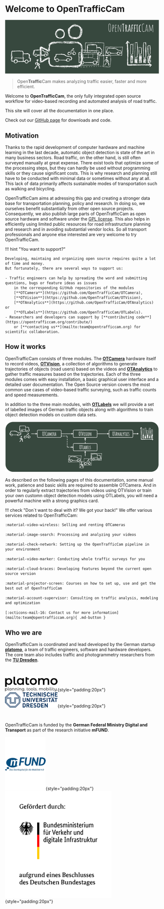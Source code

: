 # Welcome to OpenTrafficCam

![OpenTrafficCam Overview](OpenTrafficCam_1200.svg)

> Open**Traffic**Cam makes analyzing traffic easier, faster and more efficient.

Welcome to **OpenTrafficCam**, the only fully integrated open source workflow for video-based recording
and automated analysis of road traffic.

This site will cover all the documentation in one place.

Check out our [GitHub page](https://github.com/OpenTrafficCam) for downloads and code.

## Motivation

Thanks to the rapid development of computer hardware and machine learning in the last decade,
automatic object detection is state of the art in many business sectors.
Road traffic, on the other hand, is still often surveyed manually at great expense.
There exist tools that optimize some of the processing steps,
but they can hardly be used without programming skills or they cause significant costs.
This is why research and planning still have to be conducted with minimal data or sometimes without any at all.
This lack of data primarily affects sustainable modes of transportation such as walking and bicycling.

OpenTrafficCam aims at adressing this gap and creating a stronger data base
for transportation planning, policy and research.
In doing so, we ourselves benefit substantially from other open source projects.
Consequently, we also publish large parts of OpenTrafficCam as open source hardware and software
under the [GPL license](https://github.com/OpenTrafficCam/OTVision/blob/master/LICENSE).
This also helps in efficiently using limited public resources for road infrastructure planning and research
and in avoiding substantial vendor locks.
So all transport professionals and anyone else interested are very welcome to try OpenTrafficCam.

!!! hint "You want to support?"

    Developing, maintaing and organizing open source requires quite a lot of time and money.
    But fortunately, there are several ways to support us:

    - Traffic engineers can help by spreading the word and submitting questions, bugs or feature ideas as issues
        in the corresponding GitHub repositories of the modules
        [**OTCamera**](https://github.com/OpenTrafficCam/OTCamera),
        [**OTVision**](https://github.com/OpenTrafficCam/OTVision),
        [**OTAnalytics**](https://github.com/OpenTrafficCam/OTAnalytics) or
        [**OTLabels**](https://github.com/OpenTrafficCam/OTLabels).
    - Researchers and developers can support by [**contributing code**](https://opentrafficcam.org/contribute/)
        or [**contacting us**](mailto:team@opentrafficcam.org) for scientific collaboration.

## How it works

OpenTrafficCam consists of three modules. The [**OTCamera**](https://opentrafficcam.org/OTCamera/) hardware itself to record videos,
[**OTVision**](https://opentrafficcam.org/OTVision/), a collection of algorithms to generate trajectories
of objects (road users) based on the videos and
[**OTAnalytics**](https://opentrafficcam.org/OTAnalytics/) to gather traffic measures based on the trajectories.
Each of the three modules comes with easy installation, a basic graphical user interface and a detailed user documentation.
The Open Source version covers the most common use cases of video-based traffic surveying,
such as traffic counts and speed measurements.

In addition to the three main modules, with [**OTLabels**](https://opentrafficcam.org/OTLabels/) we will provide a set of labelled images of German traffic objects along with algorithms to train object detection models on custom data sets.

![framework](framework_OTC_website.png)

As described on the following pages of this documentation, some manual work, patience and basic skills
are required to assemble OTCamera.
And in order to regularly extract trajectories from videos using OTVision or train your own customn object detection models
using OTLabels, you will need a powerful machine with a strong graphics card.

!!! check "Don´t want to deal with it? We got your back!"
    We offer various services related to OpenTrafficCam:

    :material-video-wireless: Selling and renting OTCameras

    :material-image-search: Processing and analyzing your videos

    :material-check-network: Setting up the OpenTrafficCam pipeline in your environment

    :material-video-marker: Conducting whole traffic surveys for you

    :material-cloud-braces: Developing features beyond the current open source version

    :material-projector-screen: Courses on how to set up, use and get the best out of OpenTrafficCam

    :material-account-supervisor: Consulting on traffic analysis, modeling and optimization

    [:octicons-mail-16: Contact us for more information](mailto:team@opentrafficcam.org){ .md-button }

<!-- TODO #49 Short description about Usecases -->

## Who we are

OpenTrafficCam is coordinated and lead developed by the German startup
[**platomo**](https://platomo.de/),
a team of traffic engineers, software and hardware developers.
The core team also includes traffic and photogrammetry researchers from the
[**TU Dresden**](https://tu-dresden.de/bu/verkehr/ivs/ivst).

<br/>

[![platomo](platomo_logo_black_h50.png)](https://platomo.de/){style="padding:20px"}
[![TU Dresden](TUD_Logo_HKS41_h50.png)](https://tu-dresden.de/bu/verkehr/ivs/ivst){style="padding:20px"}

<br/>

OpenTrafficCam is funded by the **German Federal Ministry Digital and Transport**
as part of the research initiative **mFUND**.

![mFUND](mFUND_Logo_Claim_sRGB_h175.PNG){style="padding:20px"}
![German Federal Ministry of Transport and Digital Infrastructure](BMVI_Fz_2017_WebSVG_de.svg){style="padding:20px"}
